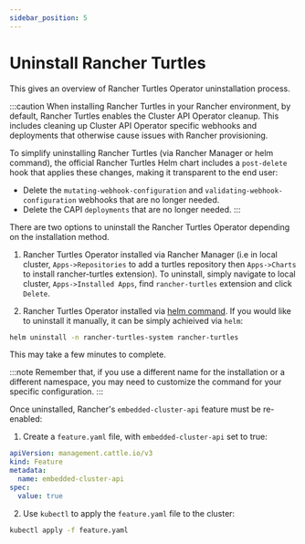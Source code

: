 ```yaml
---
sidebar_position: 5
---
```


# Uninstall Rancher Turtles

This gives an overview of Rancher Turtles Operator uninstallation process. 

:::caution
When installing Rancher Turtles in your Rancher environment, by default, Rancher Turtles enables the Cluster API Operator cleanup. This includes cleaning up Cluster API Operator specific webhooks and deployments that otherwise cause issues with Rancher provisioning.

To simplify uninstalling Rancher Turtles (via Rancher Manager or helm command), the official Rancher Turtles Helm chart includes a `post-delete` hook that applies these changes, making it transparent to the end user:
- Delete the `mutating-webhook-configuration` and `validating-webhook-configuration` webhooks that are no longer needed.
- Delete the CAPI `deployments` that are no longer needed.
:::

There are two options to uninstall the Rancher Turtles Operator depending on the installation method.

1. Rancher Turtles Operator installed via Rancher Manager (i.e in local cluster, `Apps->Repositories` to add a turtles repository then `Apps->Charts` to install rancher-turtles extension). To uninstall, simply navigate to local cluster, `Apps->Installed Apps`, find `rancher-turtles` extension and click `Delete`. 

2. Rancher Turtles Operator installed via [helm command](./install-rancher-turtles/using_helm.md). If you would like to uninstall it manually,
it can be simply achieived via `helm`:

```bash
helm uninstall -n rancher-turtles-system rancher-turtles
```

This may take a few minutes to complete.

:::note
Remember that, if you use a different name for the installation or a different namespace, you may need to customize the command for your specific configuration.
:::

Once uninstalled, Rancher's `embedded-cluster-api` feature must be re-enabled:

1. Create a `feature.yaml` file, with `embedded-cluster-api` set to true:
```yaml title="feature.yaml"
apiVersion: management.cattle.io/v3
kind: Feature
metadata:
  name: embedded-cluster-api
spec:
  value: true
```
2. Use `kubectl` to apply the `feature.yaml` file to the cluster:
```bash
kubectl apply -f feature.yaml
```
